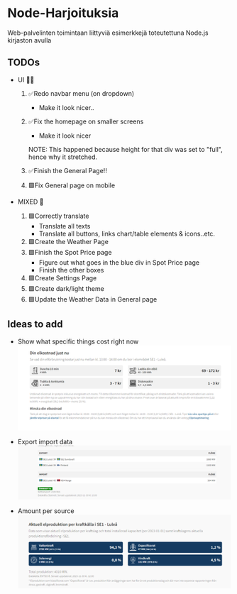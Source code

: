 # Node-Harjoituksia
Web-palvelinten toimintaan liittyviä esimerkkejä toteutettuna Node.js kirjaston avulla

## TODOs
- UI 👨‍💻
    1. ✅Redo navbar menu (on dropdown)
        - Make it look nicer..
    2. ✅Fix the homepage on smaller screens
        - Make it look nicer
        
        NOTE: This happened because height for that div was set to "full", hence why it stretched.
    3. ✅Finish the General Page!!
    4. 🟩Fix General page on mobile

- MIXED 🔀
    1. 🟩Correctly translate
        - Translate all texts
        - Translate all buttons, links chart/table elements & icons..etc.
    2. 🟩Create the Weather Page
    3. 🟩Finish the Spot Price page
        - Figure out what goes in the blue div in Spot Price page
        - Finish the other boxes
    4. 🟩Create Settings Page
    5. 🟩Create dark/light theme
    6. 🟩Update the Weather Data in General page


  
## Ideas to add

* Show what specific things cost right now
![Alt text](image.png)

* Export import data
![Alt text](image-1.png)

* Amount per source
![Alt text](image-2.png)